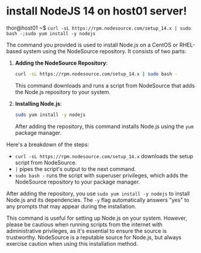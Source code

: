 #  install NodeJS 14 on host01 server!

thor@host01 ~$ `curl -sL https://rpm.nodesource.com/setup_14.x | sudo bash -;sudo yum install -y nodejs`


The command you provided is used to install Node.js on a CentOS or RHEL-based system using the NodeSource repository. It consists of two parts:

1. **Adding the NodeSource Repository**:
   ```bash
   curl -sL https://rpm.nodesource.com/setup_14.x | sudo bash -
   ```
   This command downloads and runs a script from NodeSource that adds the Node.js repository to your system.

2. **Installing Node.js**:
   ```bash
   sudo yum install -y nodejs
   ```
   After adding the repository, this command installs Node.js using the `yum` package manager.

Here's a breakdown of the steps:

- `curl -sL https://rpm.nodesource.com/setup_14.x` downloads the setup script from NodeSource.
- `|` pipes the script's output to the next command.
- `sudo bash -` runs the script with superuser privileges, which adds the NodeSource repository to your package manager.

After adding the repository, you use `sudo yum install -y nodejs` to install Node.js and its dependencies. The `-y` flag automatically answers "yes" to any prompts that may appear during the installation.

This command is useful for setting up Node.js on your system. However, please be cautious when running scripts from the internet with administrative privileges, as it's essential to ensure the source is trustworthy. NodeSource is a reputable source for Node.js, but always exercise caution when using this installation method.
